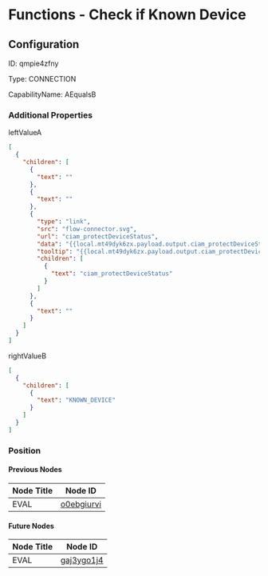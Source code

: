 # Functions - Check if Known Device
## Configuration
ID:  qmpie4zfny

Type: CONNECTION 

CapabilityName: AEqualsB






### Additional Properties
leftValueA
```json 
[
  {
    "children": [
      {
        "text": ""
      },
      {
        "text": ""
      },
      {
        "type": "link",
        "src": "flow-connector.svg",
        "url": "ciam_protectDeviceStatus",
        "data": "{{local.mt49dyk6zx.payload.output.ciam_protectDeviceStatus}}",
        "tooltip": "{{local.mt49dyk6zx.payload.output.ciam_protectDeviceStatus}}",
        "children": [
          {
            "text": "ciam_protectDeviceStatus"
          }
        ]
      },
      {
        "text": ""
      }
    ]
  }
]
```


rightValueB
```json 
[
  {
    "children": [
      {
        "text": "KNOWN_DEVICE"
      }
    ]
  }
]
```





### Position

#### Previous Nodes
| Node Title | Node ID |
| :------------- | ------------ |
| EVAL | [o0ebgiurvi](./o0ebgiurvi.md) | 
 
 #### Future Nodes
| Node Title | Node ID |
| :------------- | ------------ |
| EVAL |[gaj3ygo1j4](./gaj3ygo1j4.md) | 